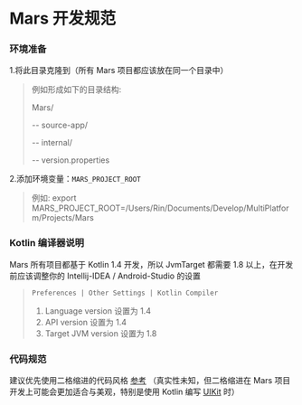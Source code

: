 # Mars 开发规范

### 环境准备

1.将此目录克隆到（所有 Mars 项目都应该放在同一个目录中）
> 例如形成如下的目录结构:
>
> Mars/
>
> -- source-app/
>
> -- internal/
>
> -- version.properties

2.添加环境变量：`MARS_PROJECT_ROOT`
> 例如: export MARS_PROJECT_ROOT=/Users/Rin/Documents/Develop/MultiPlatform/Projects/Mars

### Kotlin 编译器说明
Mars 所有项目都基于 Kotlin 1.4 开发，所以 JvmTarget 都需要 1.8 以上，在开发前应该调整你的 Intellij-IDEA / Android-Studio 的设置
>  `Preferences | Other Settings | Kotlin Compiler`
> 1. Language version 设置为 1.4
> 2. API version 设置为 1.4
> 3. Target JVM version 设置为 1.8


### 代码规范
建议优先使用二格缩进的代码风格 [参考](https://github.com/square/kotlinpoet/issues/659#issue-427238344) （真实性未知，但二格缩进在 Mars 项目开发上可能会更加适合与美观，特别是使用 Kotlin 编写 [UIKit](https://github.com/MarsPlanning/uikit) 时）
